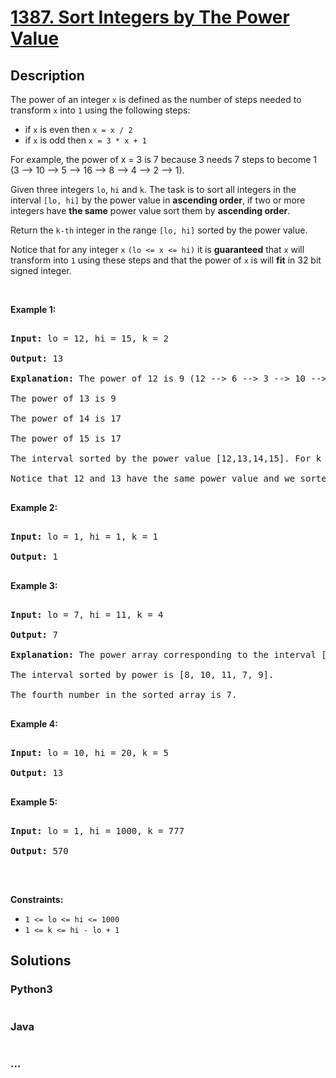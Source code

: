# [1387. Sort Integers by The Power Value](https://leetcode.com/problems/sort-integers-by-the-power-value)



## Description

<p>The power of an integer <code>x</code> is defined as the number of steps needed to transform&nbsp;<code>x</code> into <code>1</code> using the following steps:</p>



<ul>
	<li>if <code>x</code> is even then <code>x = x / 2</code></li>
	<li>if <code>x</code> is odd then <code>x = 3 * x + 1</code></li>
</ul>



<p>For example, the power of x = 3 is 7 because 3 needs 7 steps to become 1 (3 --&gt; 10 --&gt; 5 --&gt; 16 --&gt; 8 --&gt; 4 --&gt; 2 --&gt; 1).</p>



<p>Given three integers <code>lo</code>, <code>hi</code> and <code>k</code>. The task is to sort all integers in the interval <code>[lo, hi]</code> by the power value in <strong>ascending order</strong>, if two or more integers have <strong>the same</strong> power value sort them by <strong>ascending order</strong>.</p>



<p>Return the <code>k-th</code> integer in the range <code>[lo, hi]</code> sorted by the power value.</p>



<p>Notice that for any&nbsp;integer <code>x</code> <code>(lo &lt;= x &lt;= hi)</code> it is <strong>guaranteed</strong> that <code>x</code> will transform into <code>1</code> using these steps and that the power of <code>x</code> is will <strong>fit</strong> in 32 bit signed integer.</p>



<p>&nbsp;</p>

<p><strong>Example 1:</strong></p>



<pre>

<strong>Input:</strong> lo = 12, hi = 15, k = 2

<strong>Output:</strong> 13

<strong>Explanation:</strong> The power of 12 is 9 (12 --&gt; 6 --&gt; 3 --&gt; 10 --&gt; 5 --&gt; 16 --&gt; 8 --&gt; 4 --&gt; 2 --&gt; 1)

The power of 13 is 9

The power of 14 is 17

The power of 15 is 17

The interval sorted by the power value [12,13,14,15]. For k = 2 answer is the second element which is 13.

Notice that 12 and 13 have the same power value and we sorted them in ascending order. Same for 14 and 15.

</pre>



<p><strong>Example 2:</strong></p>



<pre>

<strong>Input:</strong> lo = 1, hi = 1, k = 1

<strong>Output:</strong> 1

</pre>



<p><strong>Example 3:</strong></p>



<pre>

<strong>Input:</strong> lo = 7, hi = 11, k = 4

<strong>Output:</strong> 7

<strong>Explanation:</strong> The power array corresponding to the interval [7, 8, 9, 10, 11] is [16, 3, 19, 6, 14].

The interval sorted by power is [8, 10, 11, 7, 9].

The fourth number in the sorted array is 7.

</pre>



<p><strong>Example 4:</strong></p>



<pre>

<strong>Input:</strong> lo = 10, hi = 20, k = 5

<strong>Output:</strong> 13

</pre>



<p><strong>Example 5:</strong></p>



<pre>

<strong>Input:</strong> lo = 1, hi = 1000, k = 777

<strong>Output:</strong> 570

</pre>



<p>&nbsp;</p>

<p><strong>Constraints:</strong></p>



<ul>
	<li><code>1 &lt;= lo &lt;= hi &lt;= 1000</code></li>
	<li><code>1 &lt;= k &lt;= hi - lo + 1</code></li>
</ul>

## Solutions

<!-- tabs:start -->

### **Python3**

```python

```

### **Java**

```java

```

### **...**

```

```

<!-- tabs:end -->
